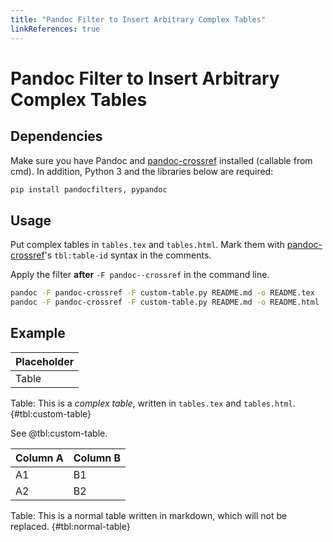 ```yaml
---
title: "Pandoc Filter to Insert Arbitrary Complex Tables"
linkReferences: true
---
```


# Pandoc Filter to Insert Arbitrary Complex Tables 

## Dependencies

Make sure you have Pandoc and [pandoc-crossref][crossref] installed (callable from cmd). In addition, Python 3 and the libraries below are required:

```bash
pip install pandocfilters, pypandoc
```

[crossref]: https://github.com/lierdakil/pandoc-crossref

## Usage

Put complex tables in `tables.tex` and `tables.html`. Mark them with [pandoc-crossref][crossref]'s `tbl:table-id` syntax in the comments.

Apply the filter **after** `-F pandoc--crossref` in the command line.

```bash
pandoc -F pandoc-crossref -F custom-table.py README.md -o README.tex
pandoc -F pandoc-crossref -F custom-table.py README.md -o README.html
```


## Example

| Placeholder |
|-------------|
| Table       |

Table: This is a _complex table_, written in `tables.tex` and `tables.html`. {#tbl:custom-table}

See @tbl:custom-table.


Column A | Column B
---------|---------
A1       | B1
A2       | B2

Table: This is a normal table written in markdown, which will not be replaced. {#tbl:normal-table}
